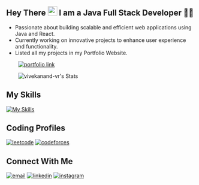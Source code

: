 ##  Hey There <img src="https://user-images.githubusercontent.com/74038190/214644152-52f47eb3-5e31-4f47-8758-05c9468d5596.gif" width="25"> I am a Java Full Stack Developer 👨‍💻

- Passionate about building scalable and efficient web applications using Java and React.
- Currently working on innovative projects to enhance user experience and functionality.
- Listed all my projects in my Portfolio Website.  

&nbsp; &nbsp; &nbsp; &nbsp;  [![portfolio link](https://img.shields.io/badge/my_portfolio-006400?style=for-the-badge&logo=lintcode&logoColor=white)](https://vivekanand-vr.netlify.app/)

&nbsp; &nbsp; &nbsp; &nbsp; ![vivekanand-vr's Stats](https://github-readme-stats.vercel.app/api?username=vivekanand-vr&theme=midnight-purple&show_icons=true&hide_border=false&count_private=true)

## My Skills
[![My Skills](https://skillicons.dev/icons?i=git,react,redux,tailwind,java,hibernate,spring,docker,mysql,mongo&theme=light)](https://skillicons.dev)

## Coding Profiles
[![leetcode](https://img.shields.io/badge/leetcode-FF7400?style=for-the-badge&logo=leetcode&logoColor=white)](https://leetcode.com/vicky_007) 
[![codeforces](https://img.shields.io/badge/codeforces-FF0000?style=for-the-badge&logo=codeforces&logoColor=white)](https://codeforces.com/profile/vicky_9)

## Connect With Me
[![email](https://img.shields.io/badge/email-ff4d00?style=for-the-badge&logo=gmail&logoColor=white)](mailto:vivekvernekar21@gmail.com) 
[![linkedin](https://img.shields.io/badge/linkedin-0A66C2?style=for-the-badge&logo=linkedin&logoColor=white)](https://www.linkedin.com/in/vivekanand-vernekar) 
[![instagram](https://img.shields.io/badge/instagram-E4405F?style=for-the-badge&logo=instagram&logoColor=white)](https://www.instagram.com/vvek_9)
